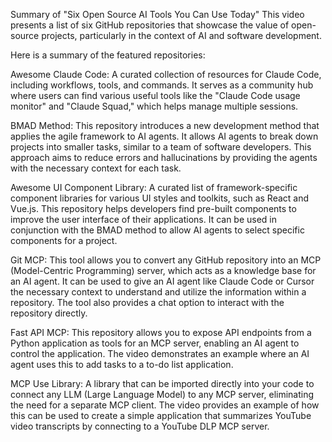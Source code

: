 Summary of "Six Open Source AI Tools You Can Use Today"
This video presents a list of six GitHub repositories that showcase the value of open-source projects, particularly in the context of AI and software development.

Here is a summary of the featured repositories:

Awesome Claude Code: A curated collection of resources for Claude Code, including workflows, tools, and commands. It serves as a community hub where users can find various useful tools like the "Claude Code usage monitor" and "Claude Squad," which helps manage multiple sessions.

BMAD Method: This repository introduces a new development method that applies the agile framework to AI agents. It allows AI agents to break down projects into smaller tasks, similar to a team of software developers. This approach aims to reduce errors and hallucinations by providing the agents with the necessary context for each task.

Awesome UI Component Library: A curated list of framework-specific component libraries for various UI styles and toolkits, such as React and Vue.js. This repository helps developers find pre-built components to improve the user interface of their applications. It can be used in conjunction with the BMAD method to allow AI agents to select specific components for a project.

Git MCP: This tool allows you to convert any GitHub repository into an MCP (Model-Centric Programming) server, which acts as a knowledge base for an AI agent. It can be used to give an AI agent like Claude Code or Cursor the necessary context to understand and utilize the information within a repository. The tool also provides a chat option to interact with the repository directly.

Fast API MCP: This repository allows you to expose API endpoints from a Python application as tools for an MCP server, enabling an AI agent to control the application. The video demonstrates an example where an AI agent uses this to add tasks to a to-do list application.

MCP Use Library: A library that can be imported directly into your code to connect any LLM (Large Language Model) to any MCP server, eliminating the need for a separate MCP client. The video provides an example of how this can be used to create a simple application that summarizes YouTube video transcripts by connecting to a YouTube DLP MCP server.